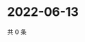 # 2022-06-13

共 0 条

<!-- BEGIN WEIBO -->
<!-- 最后更新时间 Mon Jun 13 2022 18:14:56 GMT+0800 (China Standard Time) -->

<!-- END WEIBO -->
